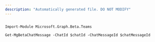```yaml
---
description: "Automatically generated file. DO NOT MODIFY"
---
```


```powershellv2

Import-Module Microsoft.Graph.Beta.Teams

Get-MgBetaChatMessage -ChatId $chatId -ChatMessageId $chatMessageId

```